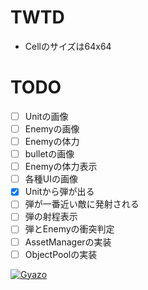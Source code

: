 # TWTD

* Cellのサイズは64x64

# TODO
- [ ] Unitの画像
- [ ] Enemyの画像
- [ ] Enemyの体力
- [ ] bulletの画像
- [ ] Enemyの体力表示
- [ ] 各種UIの画像
- [x] Unitから弾が出る
- [ ] 弾が一番近い敵に発射される
- [ ] 弾の射程表示
- [ ] 弾とEnemyの衝突判定
- [ ] AssetManagerの実装
- [ ] ObjectPoolの実装

[![Gyazo](https://i.gyazo.com/3187c5c601ec2a1afe2e4c8f6aac3ea6.gif)](https://gyazo.com/3187c5c601ec2a1afe2e4c8f6aac3ea6)

